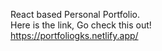 React based Personal Portfolio.
<br>
Here is the link, Go check this out!
<br>
https://portfoliogks.netlify.app/
